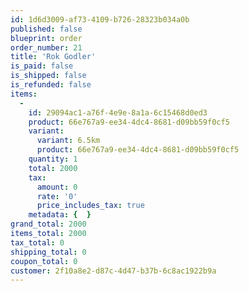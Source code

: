 ```yaml
---
id: 1d6d3009-af73-4109-b726-28323b034a0b
published: false
blueprint: order
order_number: 21
title: 'Rok Godler'
is_paid: false
is_shipped: false
is_refunded: false
items:
  -
    id: 29094ac1-a76f-4e9e-8a1a-6c15468d0ed3
    product: 66e767a9-ee34-4dc4-8681-d09bb59f0cf5
    variant:
      variant: 6.5km
      product: 66e767a9-ee34-4dc4-8681-d09bb59f0cf5
    quantity: 1
    total: 2000
    tax:
      amount: 0
      rate: '0'
      price_includes_tax: true
    metadata: {  }
grand_total: 2000
items_total: 2000
tax_total: 0
shipping_total: 0
coupon_total: 0
customer: 2f10a8e2-d87c-4d47-b37b-6c8ac1922b9a
---
```

